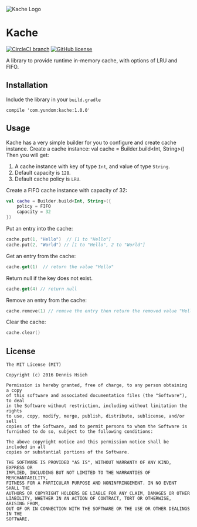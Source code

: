 ![Kache Logo](https://github.com/yundom/kache/blob/master/images/logo.png)

# Kache
[![CircleCI branch](https://img.shields.io/circleci/project/yundom/kache/master.svg)](https://circleci.com/gh/yundom/kache/tree/master)
[![GitHub license](https://img.shields.io/github/license/yundom/kache.svg)](https://github.com/yundom/kache/blob/master/LICENSE)

A library to provide runtime in-memory cache, with options of LRU and FIFO.
## Installation
Include the library in your `build.gradle`
```
compile 'com.yundom:kache:1.0.0'
```

## Usage
Kache has a very simple builder for you to configure and create cache instance. 
Create a cache instance:
		val cache = Builder.build<Int, String>()
Then you will get:
1. A cache instance with key of type `Int`, and value of type `String`.
2. Default capacity is `128`.
3. Default cache policy is `LRU`.

Create a FIFO cache instance with capacity of 32:
```kotlin
val cache = Builder.build<Int, String>({
    policy = FIFO
    capacity = 32
})
```

Put an entry into the cache:
```kotlin
cache.put(1, "Hello")  // [1 to "Hello"]
cache.put(2, "World") // [1 to "Hello", 2 to "World"]
```

Get an entry from the cache:
```kotlin
cache.get(1)  // return the value "Hello"
```

Return null if the key does not exist.
```kotlin
cache.get(4) // return null
```

Remove an entry from the cache:
```kotlin
cache.remove(1) // remove the entry then return the removed value "Hello"
```

Clear the cache:
```kotlin
cache.clear()
```
## License
```text
The MIT License (MIT)

Copyright (c) 2016 Dennis Hsieh

Permission is hereby granted, free of charge, to any person obtaining a copy
of this software and associated documentation files (the "Software"), to deal
in the Software without restriction, including without limitation the rights
to use, copy, modify, merge, publish, distribute, sublicense, and/or sell
copies of the Software, and to permit persons to whom the Software is
furnished to do so, subject to the following conditions:

The above copyright notice and this permission notice shall be included in all
copies or substantial portions of the Software.

THE SOFTWARE IS PROVIDED "AS IS", WITHOUT WARRANTY OF ANY KIND, EXPRESS OR
IMPLIED, INCLUDING BUT NOT LIMITED TO THE WARRANTIES OF MERCHANTABILITY,
FITNESS FOR A PARTICULAR PURPOSE AND NONINFRINGEMENT. IN NO EVENT SHALL THE
AUTHORS OR COPYRIGHT HOLDERS BE LIABLE FOR ANY CLAIM, DAMAGES OR OTHER
LIABILITY, WHETHER IN AN ACTION OF CONTRACT, TORT OR OTHERWISE, ARISING FROM,
OUT OF OR IN CONNECTION WITH THE SOFTWARE OR THE USE OR OTHER DEALINGS IN THE
SOFTWARE.

```
